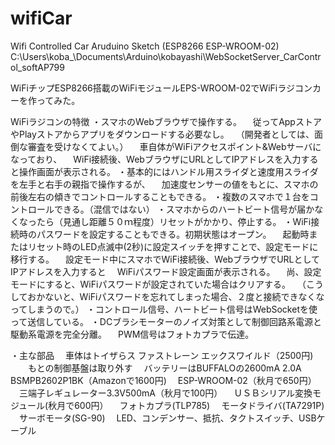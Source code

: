 # wifiCar
Wifi Controlled Car Aruduino Sketch (ESP8266 ESP-WROOM-02)
C:\Users\koba_\Documents\Arduino\kobayashi\WebSocketServer_CarControl_softAP799

WiFiチップESP8266搭載のWiFiモジュールEPS-WROOM-02でWiFiラジコンカーを作ってみた。

WiFiラジコンの特徴
・スマホのWebブラウザで操作する。
　従ってAppストアやPlayストアからアプリをダウンロードする必要なし。
　（開発者としては、面倒な審査を受けなくてよい。）
　車自体がWiFiアクセスポイント&Webサーバになっており、
　WiFi接続後、WebブラウザにURLとしてIPアドレスを入力すると操作画面が表示される。
・基本的にはハンドル用スライダと速度用スライダを左手と右手の親指で操作するが、
　加速度センサーの値をもとに、スマホの前後左右の傾きでコントロールすることもできる。
・複数のスマホで１台をコントロールできる。（混信ではない）
・スマホからのハートビート信号が届かなくなったら（見通し距離５０ｍ程度）リセットがかかり、停止する。
・WiFi接続時のパスワードを設定することもできる。初期状態はオープン。
　起動時またはリセット時のLED点滅中(2秒)に設定スイッチを押すことで、設定モードに移行する。
　設定モード中にスマホでWiFi接続後、WebブラウザでURLとしてIPアドレスを入力すると
　WiFiパスワード設定画面が表示される。
　尚、設定モードにすると、WiFiパスワードが設定されていた場合はクリアする。
　（こうしておかないと、WiFiパスワードを忘れてしまった場合、２度と接続できなくなってしまうので。）
・コントロール信号、ハートビート信号はWebSocketを使って送信している。
・DCブラシモーターのノイズ対策として制御回路系電源と駆動系電源を完全分離。
　PWM信号はフォトカプラで伝達。

・主な部品
　車体はトイザらス ファストレーン エックスワイルド（2500円)
　　もとの制御基盤は取り外す
　バッテリーはBUFFALOの2600mA 2.0A BSMPB2602P1BK（Amazonで1600円)
　ESP-WROOM-02（秋月で650円）
　三端子レギュレーター3.3V500mA（秋月で100円）
　ＵＳＢシリアル変換モジュール(秋月で600円）
　フォトカプラ(TLP785)
　モータドライバ(TA7291P)
　サーボモータ(SG-90)
　LED、コンデンサー、抵抗、タクトスイッチ、USBケーブル
 
